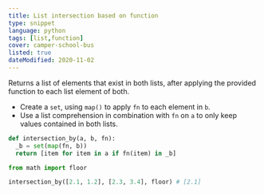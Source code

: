 ```yaml
---
title: List intersection based on function
type: snippet
language: python
tags: [list,function]
cover: camper-school-bus
listed: true
dateModified: 2020-11-02
---
```


Returns a list of elements that exist in both lists, after applying the provided function to each list element of both.

- Create a `set`, using `map()` to apply `fn` to each element in `b`.
- Use a list comprehension in combination with `fn` on `a` to only keep values contained in both lists.

```py
def intersection_by(a, b, fn):
  _b = set(map(fn, b))
  return [item for item in a if fn(item) in _b]

from math import floor

intersection_by([2.1, 1.2], [2.3, 3.4], floor) # [2.1]
```
